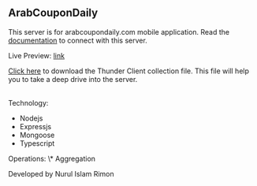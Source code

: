## ArabCouponDaily

This server is for arabcoupondaily.com mobile application.
Read the [documentation](https://docs.google.com/document/d/1yLlbhDgCazG740dTKCfDG8o3a-C0qKY1PP6AauoLmFo/edit?usp=sharing) to connect with this server.

Live Preview: [link](https://arabcoupon-mobile-app-server.vercel.app/)

[Click here](https://github.com/nurulislamrimon/arabcoupondaily-mobile-app-server/blob/main/thunder-collection_ACD%20Mobile.json) to download the Thunder Client collection file. This file will help you to take a deep drive into the server. 

<br>
Technology:
<ul>
<li>  
Nodejs
</li>
<li>  
Expressjs
</li>
<li>  
Mongoose
</li>
<li>  Typescript
</li>
</ul>
Operations: \* Aggregation

Developed by Nurul Islam Rimon
